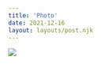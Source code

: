 ```yaml
---
title: 'Photo'
date: 2021-12-16
layout: layouts/post.njk
---
```


![](https://i.ibb.co/LvnCvjC/file-76.jpg)


